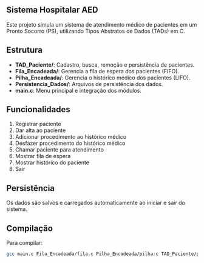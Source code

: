 ## Sistema Hospitalar AED

Este projeto simula um sistema de atendimento médico de pacientes em um Pronto Socorro (PS), utilizando Tipos Abstratos de Dados (TADs) em C.

## Estrutura
- **TAD_Paciente/**: Cadastro, busca, remoção e persistência de pacientes.
- **Fila_Encadeada/**: Gerencia a fila de espera dos pacientes (FIFO).
- **Pilha_Encadeada/**: Gerencia o histórico médico dos pacientes (LIFO).
- **Persistencia_Dados/**: Arquivos de persistência dos dados.
- **main.c**: Menu principal e integração dos módulos.

## Funcionalidades
1. Registrar paciente
2. Dar alta ao paciente
3. Adicionar procedimento ao histórico médico
4. Desfazer procedimento do histórico médico
5. Chamar paciente para atendimento
6. Mostrar fila de espera
7. Mostrar histórico do paciente
8. Sair

## Persistência
Os dados são salvos e carregados automaticamente ao iniciar e sair do sistema.

## Compilação
Para compilar:
```sh
gcc main.c Fila_Encadeada/fila.c Pilha_Encadeada/pilha.c TAD_Paciente/paciente.c -o sistema_hospitalar
```
